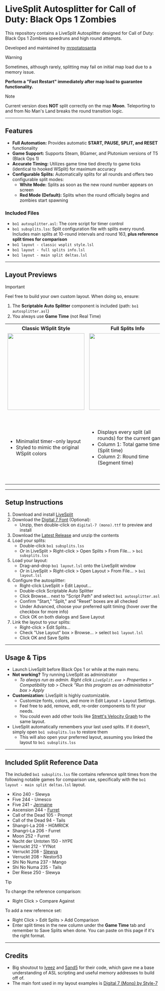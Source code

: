 # LiveSplit Autosplitter for Call of Duty: Black Ops 1 Zombies

This repository contains a LiveSplit Autosplitter designed for Call of Duty: Black Ops 1 Zombies speedruns and high round attempts.

Developed and maintained by [mrpotatosanta](https://www.twitch.tv/mrpotatosanta)

> [!WARNING]
> Sometimes, although rarely, splitting may fail on initial map load due to a memory issue.
>
> **Perform a "Fast Restart" immediately after map load to guarantee functionality.**

> [!NOTE]  
> Current version does **NOT** split correctly on the map **Moon**. Teleporting to and from No Man's Land breaks the round transition logic.

---

## Features
- **Full Automation:** Provides automatic **START, PAUSE, SPLIT, and RESET** functionality
- **Game Support:** Supports Steam, BGamer, and Plutonium versions of T5 (Black Ops 1)
- **Accurate Timing:** Utilizes game time tied directly to game ticks (identical to hooked WSplit) for maximum accuracy
- **Configurable Splits:** Automatically splits for all rounds and offers two configurable split modes:
    - **White Mode:** Splits as soon as the new round number appears on screen
    - **Red Mode (Default):** Splits when the round officially begins and zombies start spawning

### Included Files
- `bo1 autosplitter.asl`: The core script for timer control
- `bo1 subsplits.lss`: Split configuration file with splits every round. Includes main splits at 10-round intervals and round 163, **plus reference split times for comparison**
- `bo1 layout - classic wsplit style.lsl`
- `bo1 layout - full splits info.lsl`
- `bo1 layout - main split deltas.lsl`

---

## Layout Previews

> [!IMPORTANT]
> Feel free to build your own custom layout. When doing so, ensure:
> 
> 1. The **Scriptable Auto Splitter** component is included (path: `bo1 autosplitter.asl`)
> 2. You always use **Game Time** (not Real Time)

<table>
  <tr>
    <th style="text-align:center;">Classic WSplit Style</th>
    <th style="text-align:center;">Full Splits Info</th>
    <th style="text-align:center;">Main Split Deltas</th>
  </tr>
  <tr>
    <td>
      <div align="center">
        <img src="https://github.com/user-attachments/assets/cdeb8d6f-f1cd-48e2-ae5e-99fe11add9e4" width="250" />
      </div>
    </td>
    <td>
      <div align="center">
        <img src="https://github.com/user-attachments/assets/1ca65df0-5f05-4f0f-a333-699dd0affa8e" width="250" />
      </div>
    </td>
    <td>
      <div align="center">
        <img src="https://github.com/user-attachments/assets/58ece1b1-f951-46f1-9c1f-a21de513e641" width="250" />
      </div>
    </td>
  </tr>
  <tr>
    <td>
      <ul>
        <li>Minimalist timer-only layout</li>
        <li>Styled to mimic the original WSplit colors</li>
      </ul>
    </td>
    <td>
      <ul>
        <li>Displays every split (all rounds) for the current game</li>
        <li>Column 1: Total game time (Split time)</li>
        <li>Column 2: Round time (Segment time)</li>
      </ul>
    </td>
    <td>
      <ul>
        <li>Displays main splits at every 10-round interval, plus round 163</li>
        <li>Compares the current run against a reference game</li>
        <li>Column 1: Time delta (+/-) vs reference</li>
        <li>Column 2: Split times: white for reference, yellow for current run</li>
      </ul>
    </td>
  </tr>
</table>

---

## Setup Instructions

1. Download and install [LiveSplit](https://livesplit.org/)
2. Download the [Digital 7 Font](https://www.dafont.com/digital-7.font) (Optional):
   - Unzip, then double-click on `digital-7 (mono).ttf` to preview and install
3. Download the [Latest Release](https://github.com/mrpotatosanta/bo1-zombies-autosplitter/releases/latest) and unzip the contents
4. Load your splits:
   - Double-click `bo1 subsplits.lss`
   - *Or* in LiveSplit > Right-click > Open Splits > From File... > `bo1 subsplits.lss`
5. Load your layout:
   - Drag-and-drop `bo1 layout.lsl` onto the LiveSplit window
   - *Or* in LiveSplit > Right-click > Open Layout > From File... > `bo1 layout.lsl`
6. Configure the autosplitter:
   - Right-click LiveSplit > Edit Layout...
   - Double-click Scriptable Auto Splitter
   - Click Browse... next to "Script Path" and select `bo1 autosplitter.asl`
   - Confirm "Start," "Split," and "Reset" boxes are all checked
   - Under Advanced, choose your preferred split timing (hover over the checkbox for more info)
   - Click OK on both dialogs and Save Layout
7. Link the layout to your splits:
   - Right-click > Edit Splits...
   - Check "Use Layout" box > Browse... > select `bo1 layout.lsl`
   - Click OK and Save Splits

---

## Usage & Tips
- Launch LiveSplit before Black Ops 1 or while at the main menu.
- **Not working?** Try running LiveSplit as administrator
   - *To always run as admin. Right click `LiveSplit.exe` > Properties > Compatibility tab > Check "Run this program as an administrator" box > Apply*
- **Customization:** LiveSplit is highly customizable.
   - Customize fonts, colors, and more in Edit Layout > Layout Settings.
   - Feel free to add, remove, edit, re-order components to fit your needs.
   - You could even add other tools like [Strett's Velocity Graph](https://github.com/strett/LiveSplit-Velocity-Graph-For-BO1-BO2-WAW-MW2) to the same layout.
- LiveSplit automatically remembers your last used splits. If it doesn’t, simply open `bo1 subsplits.lss` to restore them
   - This will also open your preferred layout, assuming you linked the layout to `bo1 subsplits.lss`

---

## Included Split Reference Data
The included `bo1 subsplits.lss` file contains reference split times from the following notable games for comparison use, specifically with the `bo1 layout - main split deltas.lsl` layout.

- Kino 240 - Slewya
- Five 244 - Umesco
- Five 241 - [Jermaine](https://www.youtube.com/watch?v=pkglPf03vpY)
- Ascension 244 - [Furret](https://www.youtube.com/watch?v=Hg1MFl1p6LA&list=PL_hWedWbKNk5K9J6kfGahpy1K2K0foKZk)
- Call of the Dead 105 - Prompt
- Call of the Dead 94 - Tails
- Shangri-La 208 - HGMRICK
- Shangri-La 206 - Furret
- Moon 252 - Furret
- Nacht der Untoten 150 - hYPE
- Verruckt 212 - YYNot
- Verruckt 208 - [Slewya](https://www.youtube.com/watch?v=pvMx12CGACQ&list=PLWr9iFTeOsB7xdBLA6vK77r4JFI8nbfRu)
- Verruckt 208 - Nestor53
- Shi No Numa 237 - Mango
- Shi No Numa 235 - Tails
- Der Riese 250 - Slewya

> [!TIP]
> To change the reference comparison:
> - Right Click > Compare Against
>
> To add a new reference set:
> - Right Click > Edit Splits > Add Comparison
> - Enter split times in the new column under the **Game Time** tab and remember to Save Splits when done. You can paste on this page if it's the right format.

---

## Credits
- Big shoutout to [lveez](https://github.com/lveez/bo1-timers) and [5and5](https://github.com/5and5/LiveSplitAutoSplitterForBlackOpsZombies) for their code, which gave me a base understanding of ASL scripting and useful memory addresses to build off of.
- The main font used in my layout examples is [Digital 7 (Mono) by Style-7](https://www.dafont.com/digital-7.font)
